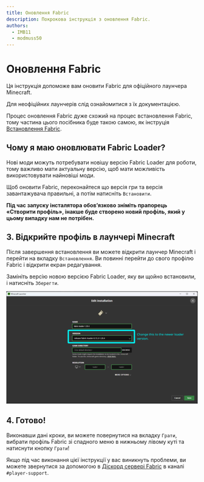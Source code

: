 ```yaml
---
title: Оновлення Fabric
description: Покрокова інструкція з оновлення Fabric.
authors:
  - IMB11
  - modmuss50
---
```


# Оновлення Fabric

Ця інструкція допоможе вам оновити Fabric для офіційного лаунчера Minecraft.

Для неофіційних лаунчерів слід ознайомитися з їх документацією.

Процес оновлення Fabric дуже схожий на процес встановлення Fabric, тому частина цього посібника буде такою самою, як інструція [Встановлення Fabric](./installing-fabric).

## Чому я маю оновлювати Fabric Loader?

Нові моди можуть потребувати новішу версію Fabric Loader для роботи, тому важливо мати актуальну версію, щоб мати можливість використовувати найновіші моди.

<!-- Include steps from installing guide, no need to repeat them. -->

<!--@include: ./installing-fabric.md{12,41}-->

Щоб оновити Fabric, переконайтеся що версія гри та версія завантажувача правильні, а потім натисніть `Встановити`.

**Під час запуску інсталятора обов’язково зніміть прапорець «Створити профіль», інакше буде створено новий профіль, який у цьому випадку нам не потрібен.**

## 3. Відкрийте профіль в лаунчері Minecraft

Після завершення встановлення ви можете відкрити лаунчер Minecraft і перейти на вкладку `Встановлення`. Ви повинні перейти до свого профілю Fabric і відкрити екран редагування.

Замініть версію новою версією Fabric Loader, яку ви щойно встановили, і натисніть `Зберегти`.

![Оновлення версії Fabric Loader у лаунчері Minecraft](/assets/players/updating-fabric.png)

## 4. Готово!

Виконавши дані кроки, ви можете повернутися на вкладку `Грати`, вибрати профіль Fabric зі спадного меню в нижньому лівому куті та натиснути кнопку `Грати`!

Якщо під час виконання цієї інструкції у вас виникнуть проблеми, ви можете звернутися за допомогою в [Діскорд сервері Fabric](https://discord.gg/v6v4pMv) в каналі `#player-support`.
